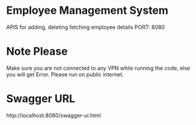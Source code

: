# Employee Management System

APIS for adding, deleting fetching employee details
PORT: 8080

# Note Please
Make sure you are not connected to any VPN while running the code, else you will get Error. Please run on public internet.

# Swagger URL
http://localhost:8080/swagger-ui.html

